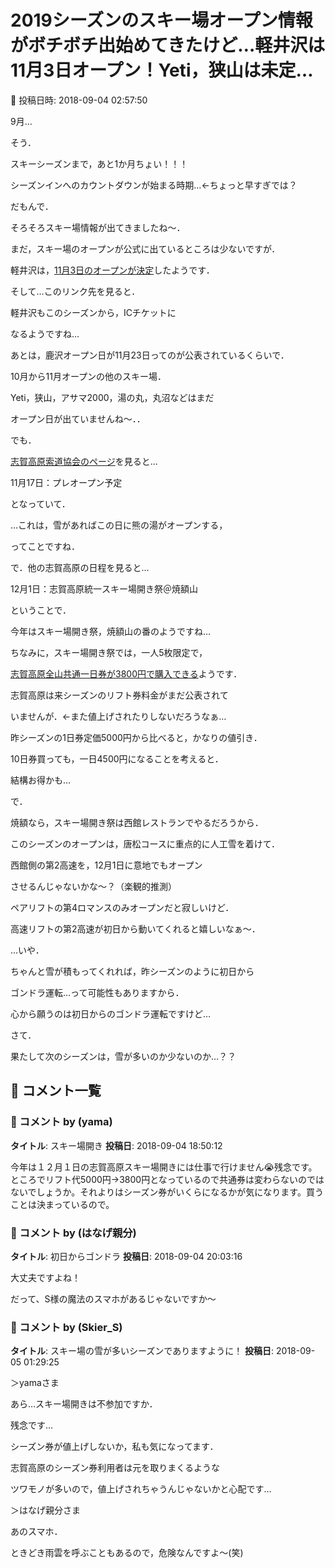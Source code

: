 # 2019シーズンのスキー場オープン情報がボチボチ出始めてきたけど…軽井沢は11月3日オープン！Yeti，狭山は未定…

📅 投稿日時: 2018-09-04 02:57:50

9月…


そう．


スキーシーズンまで，あと1か月ちょい！！！


シーズンインへのカウントダウンが始まる時期…←ちょっと早すぎでは？





だもんで．


そろそろスキー場情報が出てきましたね～．





まだ，スキー場のオープンが公式に出ているところは少ないですが．


軽井沢は，[11月3日のオープンが決定](http://www2.princehotels.co.jp/ski/karuizawa/files/2018-2019eigyouannai.pdf)したようです．


そして…このリンク先を見ると．


軽井沢もこのシーズンから，ICチケットに


なるようですね…





あとは，鹿沢オープン日が11月23日ってのが公表されているくらいで．





10月から11月オープンの他のスキー場．


Yeti，狭山，アサマ2000，湯の丸，丸沼などはまだ


オープン日が出ていませんね～．．





でも．


[志賀高原索道協会のページ](https://www.shigakogen-ski.com/)を見ると…


11月17日：プレオープン予定


となっていて．


…これは，雪があればこの日に熊の湯がオープンする，


ってことですね．





で．他の志賀高原の日程を見ると…


12月1日：志賀高原統一スキー場開き祭＠焼額山


ということで．


今年はスキー場開き祭，焼額山の番のようですね…





ちなみに，スキー場開き祭では，一人5枚限定で，


[志賀高原全山共通一日券が3800円で購入できる](https://www.shigakogen-ski.com/sp/special-discount-ticket)ようです．


志賀高原は来シーズンのリフト券料金がまだ公表されて


いませんが．←また値上げされたりしないだろうなぁ…


昨シーズンの1日券定価5000円から比べると，かなりの値引き．


10日券買っても，一日4500円になることを考えると．


結構お得かも…





で．


焼額なら，スキー場開き祭は西館レストランでやるだろうから．


このシーズンのオープンは，唐松コースに重点的に人工雪を着けて．


西館側の第2高速を，12月1日に意地でもオープン


させるんじゃないかな～？（楽観的推測）


ペアリフトの第4ロマンスのみオープンだと寂しいけど．


高速リフトの第2高速が初日から動いてくれると嬉しいなぁ～．





…いや．


ちゃんと雪が積もってくれれば，昨シーズンのように初日から


ゴンドラ運転…って可能性もありますから．


心から願うのは初日からのゴンドラ運転ですけど…





さて．


果たして次のシーズンは，雪が多いのか少ないのか…？？

## 💬 コメント一覧

### 💬 コメント by (yama)
**タイトル**: スキー場開き
**投稿日**: 2018-09-04 18:50:12

今年は１２月１日の志賀高原スキー場開きには仕事で行けません😭残念です。ところでリフト代5000円→3800円となっているので共通券は変わらないのではないでしょうか。それよりはシーズン券がいくらになるかが気になります。買うことは決まっているので。

### 💬 コメント by (はなげ親分)
**タイトル**: 初日からゴンドラ
**投稿日**: 2018-09-04 20:03:16

大丈夫ですよね！



だって、S様の魔法のスマホがあるじゃないですか～

### 💬 コメント by (Skier_S)
**タイトル**: スキー場の雪が多いシーズンでありますように！
**投稿日**: 2018-09-05 01:29:25

＞yamaさま

あら…スキー場開きは不参加ですか．

残念です…

シーズン券が値上げしないか，私も気になってます．

志賀高原のシーズン券利用者は元を取りまくるような

ツワモノが多いので，値上げされちゃうんじゃないかと心配です…



＞はなげ親分さま

あのスマホ．

ときどき雨雲を呼ぶこともあるので，危険なんですよ～(笑)

